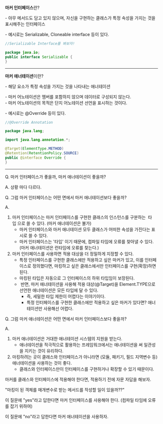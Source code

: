 

**마커 인터페이스**란?

\- 아무 메서드도 담고 있지 않으며, 자신을 구현하는 클래스가 특정 속성을 가지는 것을 표시해주는 인터페이스

\- 예시로는 Serializable, Cloneable interface 등이 있다.

```java
//Serializable Interface를 봐보자!

package java.io;
public interface Serializable {
}
```

---

**마커 애너테이션**이란?

\- 해당 요소가 특정 속성을 가지는 것을 나타내는 애너테이션

\- 마커 어노테이션은 멤버를 포함하지 않으며 데이터로 구성되지 않는다.  
\- 마커 어노테이션의 목적은 단지 어노테이션 선언을 표시하는 것이다.

\- 예시로는 @Override 등이 있다.

```java
//@Override Annotation

package java.lang;

import java.lang.annotation.*;

@Target(ElementType.METHOD)
@Retention(RetentionPolicy.SOURCE)
public @interface Override {
}
```

---

Q. 마커 인터페이스가 좋을까, 마커 애너테이션이 좋을까?

A. 상황 마다 다르다.

Q. 그럼 마커 인터페이스는 어떤 면에서 마커 애너테이션보다 좋을까?

A.

1.  마커 인터페이스는 마커 인터페이스를 구현한 클래스의 인스턴스를 구분하는  타입 으로 쓸 수 있다. (마커 애너테이션은 불가)
    -   마커 인터페이스와 마커 애너테이션 모두 클래스가 어떠한 속성을 가진다는 표시로 쓸 수 있다.
    -   마커 인터페이스는 '타입' 이기 때문에, 컴파일 타임에 오류를 찾아낼 수 있다. (마커 애너테이션은 런타임에 오류를 찾는다.)
2.  마커 인터페이스를 사용하면 적용 대상을 더 정밀하게 지정할 수 있다.
    -   특정 인터페이스를 구현한 클래스에만 적용하고 싶은 마커가 있고, 이를 인터페이스로 정의했다면, 마킹하고 싶은 클래스에서만 인터페이스를 구현(확장)하면 된다.
    -   마킹된 타입은 자동으로 그 인터페이스의 하위 타입임이 보장된다.
    -    반면, 마커 애너테이션을 사용해 적용 대상(@Target)을 Element.TYPE으로 선언한 애너테이션은 모든 타입에 달 수 있다.
        -   즉, 세밀한 타입 제한이 어렵다는 이야기이다.
        -   특정 인터페이스를 구현한 클래스에만 적용하고 싶은 마커가 있다면? 애너테이션만 사용해선 어렵다.

Q. 그럼 마커 애너테이션은 어떤 면에서 마커 인터페이스보다 좋을까?

A.

1.  마커 애너테이션은 거대한 애너테이션 시스템의 지원을 받는다.  
    -   애너테이션을 적극적으로 활용하는 프레임워크에서는 애너테이션을 써 일관성을 지키는 것이 유리하다.
2.  마킹하려는 곳이 클래스와 인터페이스가 아니라면 (모듈, 패키기, 필드 지역변수 등) 애너테이션을 사용하는 것이 좋다.
    -   클래스와 인터페이스만이 인터페이스를 구현하거나 확장할 수 있기 때문이다.

마커를 클래스와 인터페이스에 적용해야 한다면, 적용하기 전에 자문 자답을 해보자.

"마킹이 된 객체를 매개변수로 받는 메서드를 작성할 일이 있을까??"

이 질문에 "yes"라고 답한다면 마커 인터페이스를 사용해야 한다. (컴파일 타임에 오류를 잡기 위하여)

이 질문에 "no"라고 답한다면 마커 애너테이션을 사용하자.
